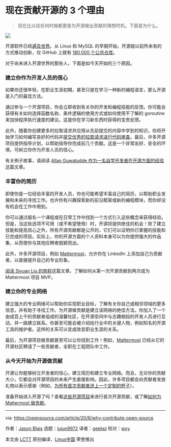 [#]: collector: (lujun9972)
[#]: translator: (geekpi)
[#]: reviewer: (wxy)
[#]: publisher: (wxy)
[#]: url: (https://linux.cn/article-12505-1.html)
[#]: subject: (3 reasons to contribute to open source now)
[#]: via: (https://opensource.com/article/20/6/why-contribute-open-source)
[#]: author: (Jason Blais https://opensource.com/users/jasonblais)

现在贡献开源的 3 个理由
======

> 现在比以往任何时候都更是为开源做出贡献的理想时机。下面是为什么。

![](https://img.linux.net.cn/data/attachment/album/202008/11/101413or3y9jsjsu0999s4.jpg)

开源软件已经[遍及世界][2]。从 Linux 和 MySQL 的早期开始，开源就以前所未有的方式推动创新，仅 GitHub 上就有 [180,000 个公共仓库][3]。

对于尚未进入开源世界的那些人，下面是如今天开始的三个原因。

### 建立你作为开发人员的信心

如果你还很年轻，在职业生涯初期，甚至只是在学习一种新的编程语言，那么开源是入门的最佳方法。

通过参与一个开源项目，你会立即收到有关你的开发和编程技能的反馈。你可能会获得有关如何选择函数名称、条件逻辑的使用方式或如何使用不了解的 goroutine 来加快程序执行速度的建议。这是你在学习新东西时获得的宝贵反馈。

此外，随着你创建更多的拉取请求并应用从先前提交的内容中学到的知识，你将开始学习如何编写良好的代码并[提交优秀的拉取请求进行代码审查][4]。最后，许多开源项目提供指导计划，以帮助指导你完成前几个贡献。这是一个非常友好、安全的环境，可树立你作为开发人员的信心。

有关例子故事，请阅读 [Allan Guwatudde 作为一名自学开发者在开源方面的经验][5]这篇文章。

### 丰富你的简历

即使你是一位经验丰富的开发人员，你也可能希望丰富自己的简历，以帮助职业发展和未来的寻找工作。也许你有兴趣探索新的前沿框架或新的编程模块，而你却没有机会在工作中用到。

你可以通过报名一个课程或在日常工作中找到一个方式引入这些概念来获得经验。但是，当这些选项不可用（或不希望使用）时，开源将提供绝佳的机会！除了建立技能和提高信心之外，所有开源贡献都是公开的，它们可以证明你已掌握的技能和已完成的项目。实际上，你的开源方面的个人资料本身可以为你提供强大的作品集，从而使你与其他应聘者脱颖而出。

此外，许多开源项目，例如 [Mattermost][6]，允许你在 LinkedIn 上添加自己为贡献者，以直接提升自己的专业形象。

[阅读 Siyuan Liu 的旅程][7]这篇文章，了解如何从第一次开源贡献到两次成为 Mattermost 项目 MVP。

### 建立你的专业网络

建立强大的专业网络可以帮助你实现职业目标，了解有关你自己或相邻领域的更多信息，并有助于寻找工作。为开源做贡献是建立该网络的绝佳方法。你加入了一个由成百上千的贡献者组成的温馨社区，在开源空间中与志趣相投的开发人员进行互动，并一路建立联系。你甚至可能会被介绍给行业中的关键人物，例如知名的开源工具的维护者。这样的关系可以变成改变职业生涯的关系。

最后，为开源项目做贡献甚至可以让你找到工作！例如，[Mattermost][8] 已经从它的开源社区聘请了一些贡献者，全职在工程团队中工作。

### 从今天开始为开源做贡献

开源让你能够树立开发者的信心，建立简历和建立专业网络。而且，无论你的贡献大小，它都会对开源项目的未来产生直接影响。因此，许多项目都会向贡献者发放礼物以表示感谢（例如，[为所有首次贡献者送上一个定制的杯子][9]）。

准备开始进入开源了吗？查看[这些开源项目][10]来进行首次开源贡献，或了解[如何为 Mattermost 做贡献][11]。

--------------------------------------------------------------------------------

via: https://opensource.com/article/20/6/why-contribute-open-source

作者：[Jason Blais][a]
选题：[lujun9972][b]
译者：[geekpi](https://github.com/geekpi)
校对：[wxy](https://github.com/wxy)

本文由 [LCTT](https://github.com/LCTT/TranslateProject) 原创编译，[Linux中国](https://linux.cn/) 荣誉推出

[a]: https://opensource.com/users/jasonblais
[b]: https://github.com/lujun9972
[1]: https://opensource.com/sites/default/files/styles/image-full-size/public/lead-images/lenovo-thinkpad-laptop-concentration-focus-windows-office.png?itok=-8E2ihcF (Woman using laptop concentrating)
[2]: https://techcrunch.com/2019/01/12/how-open-source-software-took-over-the-world/
[3]: https://github.com/search?q=stars%3A%3E100&s=stars&type=Repositories
[4]: https://mattermost.com/blog/submitting-great-prs/
[5]: https://mattermost.com/blog/building-confidence-and-gaining-experience-with-good-open-source-projects/
[6]: https://docs.mattermost.com/overview/faq.html#can-contributors-add-themselves-to-the-mattermost-company-page-on-linkedin
[7]: https://mattermost.com/blog/open-source-contributor-journey-with-mattermost/
[8]: https://mattermost.com/careers/
[9]: https://forum.mattermost.org/t/limited-edition-mattermost-mugs/143
[10]: https://firstcontributions.github.io/
[11]: http://mattermost.com/contribute
